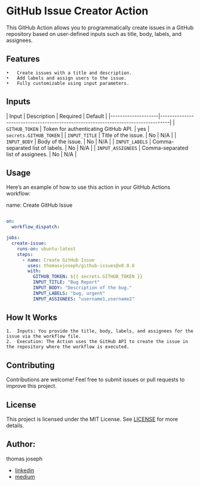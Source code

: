 # GitHub Issue Creator Action

This GitHub Action allows you to programmatically create issues in a GitHub repository based on user-defined inputs such as title, body, labels, and assignees.

## Features

	•	Create issues with a title and description.
	•	Add labels and assign users to the issue.
	•	Fully customizable using input parameters.

## Inputs
| Input              | Description                                  | Required | Default                |
|--------------------|----------------------------------------------------------------------------------|
| `GITHUB_TOKEN`     | Token for authenticating GitHub API.         | yes      | `secrets.GITHUB_TOKEN` |
| `INPUT_TITLE`      | Title of the issue.                          | No       | N/A                    |
| `INPUT_BODY`       | Body of the issue.                           | No       | N/A                    |
| `INPUT_LABELS`     | Comma-separated list of labels.              | No       | N/A                    |
| `INPUT_ASSIGNEES`  | Comma-separated list of assignees.           | No       | N/A                    |


## Usage

Here’s an example of how to use this action in your GitHub Actions workflow:

name: Create GitHub Issue
```yaml

on:
  workflow_dispatch:

jobs:
  create-issue:
    runs-on: ubuntu-latest
    steps:
      - name: Create GitHub Issue
        uses: thomasvjoseph/github-issues@v0.0.8
        with:
          GITHUB_TOKEN: ${{ secrets.GITHUB_TOKEN }}
          INPUT_TITLE: "Bug Report"
          INPUT_BODY: "Description of the bug."
          INPUT_LABELS: "bug, urgent"
          INPUT_ASSIGNEES: "username1,username2"
```
## How It Works

	1.	Inputs: You provide the title, body, labels, and assignees for the issue via the workflow file.
	2.	Execution: The Action uses the GitHub API to create the issue in the repository where the workflow is executed.



## Contributing

Contributions are welcome! Feel free to submit issues or pull requests to improve this project.

## License

This project is licensed under the MIT License. See [LICENSE](LICENSE) for more details.


## Author:  
thomas joseph
- [linkedin](https://www.linkedin.com/in/thomas-joseph-88792b132/)
- [medium](https://medium.com/@thomasvjoseph)